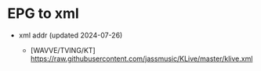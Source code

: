 # EPG to xml

* xml addr (updated 2024-07-26)

  - [WAVVE/TVING/KT]
    https://raw.githubusercontent.com/jassmusic/KLive/master/klive.xml

